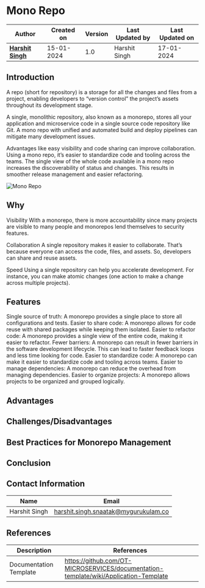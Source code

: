 # Mono Repo

| Author | Created on  | Version    | Last Updated by | Last Updated on |
| -------- | ------- | -------------- | --------------| ---------------- |
| **[Harshit Singh](https://github.com/Panu-S-Harshit-Ninja-07)**  | 15-01-2024  | 1.0   | Harshit Singh | 17-01-2024 |

## Introduction 

  A repo (short for repository) is a storage for all the changes and files from a project, enabling developers to “version control” the project’s assets throughout its development stage.

  A single, monolithic repository, also known as a monorepo, stores all your application and microservice code in a single source code repository like Git. A mono repo with unified and automated build and deploy pipelines can mitigate many development issues. 
  
  Advantages like easy visibility and code sharing can improve collaboration. Using a mono repo, it’s easier to standardize code and tooling across the teams. The single view of the whole code available in a mono repo increases the discoverability of status and changes. This results in smoother release management and easier refactoring.

  ![Mono Repo](https://github.com/avengers-p7/Documentation/assets/156056444/93fab22f-263e-4390-8e12-2e1e1885d918)

## Why

Visibility
With a monorepo, there is more accountability since many projects are visible to many people and monorepos lend themselves to security features.

Collaboration
A single repository makes it easier to collaborate. That’s because everyone can access the code, files, and assets. So, developers can share and reuse assets.

Speed
Using a single repository can help you accelerate development. For instance, you can make atomic changes (one action to make a change across multiple projects).

## Features 

Single source of truth: A monorepo provides a single place to store all configurations and tests.
Easier to share code: A monorepo allows for code reuse with shared packages while keeping them isolated.
Easier to refactor code: A monorepo provides a single view of the entire code, making it easier to refactor.
Fewer barriers: A monorepo can result in fewer barriers in the software development lifecycle. This can lead to faster feedback loops and less time looking for code.
Easier to standardize code: A monorepo can make it easier to standardize code and tooling across teams.
Easier to manage dependencies: A monorepo can reduce the overhead from managing dependencies.
Easier to organize projects: A monorepo allows projects to be organized and grouped logically. 


## Advantages 
## Challenges/Disadvantages 
## Best Practices for Monorepo Management 
## Conclusion 

## Contact Information

|     Name         | Email  |
| -----------------| ------------------------------------ |
| Harshit Singh    | harshit.singh.snaatak@mygurukulam.co |                                                                                      

## References

|     Description                  | References  
| ---------------------------------| ------------------------------------------------------------------- |
|     Documentation Template       | https://github.com/OT-MICROSERVICES/documentation-template/wiki/Application-Template |
